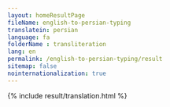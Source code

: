 ```yaml
--- 
layout: homeResultPage 
fileName: english-to-persian-typing
translatein: persian
language: fa
folderName : transliteration
lang: en
permalink: /english-to-persian-typing/result
sitemap: false
nointernationalization: true
---
```

{% include result/translation.html %}

<script src="/js/result/translator.js" data-foldername="{{page.folderName}}" data-lang="{{page.lang}}"></script>